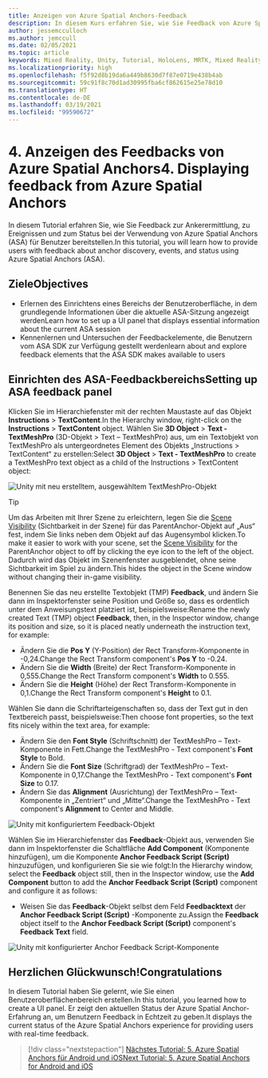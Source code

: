 ```yaml
---
title: Anzeigen von Azure Spatial Anchors-Feedback
description: In diesem Kurs erfahren Sie, wie Sie Feedback von Azure Spatial Anchors in einer Mixed Reality-Anwendung anzeigen.
author: jessemcculloch
ms.author: jemccull
ms.date: 02/05/2021
ms.topic: article
keywords: Mixed Reality, Unity, Tutorial, HoloLens, MRTK, Mixed Reality Toolkit, UWP, Azure Spatial Anchors, Sitzungen, Feedbackelemente
ms.localizationpriority: high
ms.openlocfilehash: f5f92d8b19da6a449b8630d7f87e0719e438b4ab
ms.sourcegitcommit: 59c91f8c70d1ad30995fba6cf862615e25e78d10
ms.translationtype: HT
ms.contentlocale: de-DE
ms.lasthandoff: 03/19/2021
ms.locfileid: "99590672"
---
```

# <a name="4-displaying-feedback-from-azure-spatial-anchors"></a><span data-ttu-id="adbaa-104">4. Anzeigen des Feedbacks von Azure Spatial Anchors</span><span class="sxs-lookup"><span data-stu-id="adbaa-104">4. Displaying feedback from Azure Spatial Anchors</span></span>

<span data-ttu-id="adbaa-105">In diesem Tutorial erfahren Sie, wie Sie Feedback zur Ankerermittlung, zu Ereignissen und zum Status bei der Verwendung von Azure Spatial Anchors (ASA) für Benutzer bereitstellen.</span><span class="sxs-lookup"><span data-stu-id="adbaa-105">In this tutorial, you will learn how to provide users with feedback about anchor discovery, events, and status using Azure Spatial Anchors (ASA).</span></span>

## <a name="objectives"></a><span data-ttu-id="adbaa-106">Ziele</span><span class="sxs-lookup"><span data-stu-id="adbaa-106">Objectives</span></span>

* <span data-ttu-id="adbaa-107">Erlernen des Einrichtens eines Bereichs der Benutzeroberfläche, in dem grundlegende Informationen über die aktuelle ASA-Sitzung angezeigt werden</span><span class="sxs-lookup"><span data-stu-id="adbaa-107">Learn how to set up a UI panel that displays essential information about the current ASA session</span></span>
* <span data-ttu-id="adbaa-108">Kennenlernen und Untersuchen der Feedbackelemente, die Benutzern vom ASA SDK zur Verfügung gestellt werden</span><span class="sxs-lookup"><span data-stu-id="adbaa-108">learn about and explore feedback elements that the ASA SDK makes available to users</span></span>

## <a name="setting-up-asa-feedback-panel"></a><span data-ttu-id="adbaa-109">Einrichten des ASA-Feedbackbereichs</span><span class="sxs-lookup"><span data-stu-id="adbaa-109">Setting up ASA feedback panel</span></span>

<span data-ttu-id="adbaa-110">Klicken Sie im Hierarchiefenster mit der rechten Maustaste auf das Objekt **Instructions** > **TextContent**.</span><span class="sxs-lookup"><span data-stu-id="adbaa-110">In the Hierarchy window, right-click on the **Instructions** > **TextContent** object.</span></span> <span data-ttu-id="adbaa-111">Wählen Sie **3D Object** > **Text - TextMeshPro** (3D-Objekt > Text – TextMeshPro) aus, um ein Textobjekt von TextMeshPro als untergeordnetes Element des Objekts „Instructions > TextContent“ zu erstellen:</span><span class="sxs-lookup"><span data-stu-id="adbaa-111">Select **3D Object** > **Text - TextMeshPro** to create a TextMeshPro text object as a child of the Instructions > TextContent object:</span></span>

![Unity mit neu erstelltem, ausgewähltem TextMeshPro-Objekt](images/mr-learning-asa/asa-04-section1-step1-1.png)

> [!TIP]
> <span data-ttu-id="adbaa-113">Um das Arbeiten mit Ihrer Szene zu erleichtern, legen Sie die <a href="https://docs.unity3d.com/Manual/SceneVisibility.html" target="_blank">Scene Visibility</a> (Sichtbarkeit in der Szene) für das ParentAnchor-Objekt auf „Aus“ fest, indem Sie links neben dem Objekt auf das Augensymbol klicken.</span><span class="sxs-lookup"><span data-stu-id="adbaa-113">To make it easier to work with your scene, set the  <a href="https://docs.unity3d.com/Manual/SceneVisibility.html" target="_blank">Scene Visibility</a> for the ParentAnchor object to off by clicking the eye icon to the left of the object.</span></span> <span data-ttu-id="adbaa-114">Dadurch wird das Objekt im Szenenfenster ausgeblendet, ohne seine Sichtbarkeit im Spiel zu ändern.</span><span class="sxs-lookup"><span data-stu-id="adbaa-114">This hides the object in the Scene window without changing their in-game visibility.</span></span>

<span data-ttu-id="adbaa-115">Benennen Sie das neu erstellte Textobjekt (TMP) **Feedback**, und ändern Sie dann im Inspektorfenster seine Position und Größe so, dass es ordentlich unter dem Anweisungstext platziert ist, beispielsweise:</span><span class="sxs-lookup"><span data-stu-id="adbaa-115">Rename the newly created Text (TMP) object **Feedback**, then, in the Inspector window, change its position and size, so it is placed neatly underneath the instruction text, for example:</span></span>

* <span data-ttu-id="adbaa-116">Ändern Sie die **Pos Y** (Y-Position) der Rect Transform-Komponente in -0,24.</span><span class="sxs-lookup"><span data-stu-id="adbaa-116">Change the Rect Transform component's **Pos Y** to -0.24.</span></span>
* <span data-ttu-id="adbaa-117">Ändern Sie die **Width** (Breite) der Rect Transform-Komponente in 0,555.</span><span class="sxs-lookup"><span data-stu-id="adbaa-117">Change the Rect Transform component's **Width** to 0.555.</span></span>
* <span data-ttu-id="adbaa-118">Ändern Sie die **Height** (Höhe) der Rect Transform-Komponente in 0,1.</span><span class="sxs-lookup"><span data-stu-id="adbaa-118">Change the Rect Transform component's **Height** to 0.1.</span></span>

<span data-ttu-id="adbaa-119">Wählen Sie dann die Schriftarteigenschaften so, dass der Text gut in den Textbereich passt, beispielsweise:</span><span class="sxs-lookup"><span data-stu-id="adbaa-119">Then choose font properties, so the text fits nicely within the text area, for example:</span></span>

* <span data-ttu-id="adbaa-120">Ändern Sie den **Font Style** (Schriftschnitt) der TextMeshPro – Text-Komponente in Fett.</span><span class="sxs-lookup"><span data-stu-id="adbaa-120">Change the TextMeshPro - Text component's **Font Style** to Bold.</span></span>
* <span data-ttu-id="adbaa-121">Ändern Sie die **Font Size** (Schriftgrad) der TextMeshPro – Text-Komponente in 0,17.</span><span class="sxs-lookup"><span data-stu-id="adbaa-121">Change the TextMeshPro - Text component's **Font Size** to 0.17.</span></span>
* <span data-ttu-id="adbaa-122">Ändern Sie das **Alignment** (Ausrichtung) der TextMeshPro – Text-Komponente in „Zentriert“ und „Mitte“.</span><span class="sxs-lookup"><span data-stu-id="adbaa-122">Change the TextMeshPro - Text component's **Alignment** to Center and Middle.</span></span>

![Unity mit konfiguriertem Feedback-Objekt](images/mr-learning-asa/asa-04-section1-step1-2.png)

<span data-ttu-id="adbaa-124">Wählen Sie im Hierarchiefenster das **Feedback**-Objekt aus, verwenden Sie dann im Inspektorfenster die Schaltfläche **Add Component** (Komponente hinzufügen), um die Komponente **Anchor Feedback Script (Script)** hinzuzufügen, und konfigurieren Sie sie wie folgt:</span><span class="sxs-lookup"><span data-stu-id="adbaa-124">In the Hierarchy window, select the **Feedback** object still, then in the Inspector window, use the **Add Component** button to add the **Anchor Feedback Script (Script)** component and configure it as follows:</span></span>

* <span data-ttu-id="adbaa-125">Weisen Sie das **Feedback**-Objekt selbst dem Feld **Feedbacktext** der **Anchor Feedback Script (Script)** -Komponente zu.</span><span class="sxs-lookup"><span data-stu-id="adbaa-125">Assign the **Feedback** object itself to the **Anchor Feedback Script (Script)** component's **Feedback Text** field.</span></span>

![Unity mit konfigurierter Anchor Feedback Script-Komponente](images/mr-learning-asa/asa-04-section1-step1-3.png)

## <a name="congratulations"></a><span data-ttu-id="adbaa-127">Herzlichen Glückwunsch!</span><span class="sxs-lookup"><span data-stu-id="adbaa-127">Congratulations</span></span>

<span data-ttu-id="adbaa-128">In diesem Tutorial haben Sie gelernt, wie Sie einen Benutzeroberflächenbereich erstellen.</span><span class="sxs-lookup"><span data-stu-id="adbaa-128">In this tutorial, you learned how to create a UI panel.</span></span> <span data-ttu-id="adbaa-129">Er zeigt den aktuellen Status der Azure Spatial Anchor-Erfahrung an, um Benutzern Feedback in Echtzeit zu geben.</span><span class="sxs-lookup"><span data-stu-id="adbaa-129">It displays the current status of the Azure Spatial Anchors experience for providing users with real-time feedback.</span></span>

> [!div class="nextstepaction"]
> [<span data-ttu-id="adbaa-130">Nächstes Tutorial: 5. Azure Spatial Anchors für Android und iOS</span><span class="sxs-lookup"><span data-stu-id="adbaa-130">Next Tutorial: 5. Azure Spatial Anchors for Android and iOS</span></span>](mr-learning-asa-05.md)
